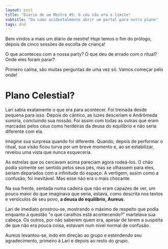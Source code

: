 ```yaml
---
layout: post
title: "Diário de um Mestre #5: O céu não era o limite"
subtitle: "Ou como acidentalmente abrir um portal para outro plano"
tags: dnd
---
```


Bem vindos a mais um diário de mestre! Hoje temos o fim do prólogo, depois de cinco sessões de escolta de criança!

O que aconteceu com a nossa party? O que deu de errado com o ritual? Onde eles foram parar?

Primeiro calma, são muitas perguntas de uma vez só. Vamos começar pelo onde!

# Plano Celestial?

Lari sabia exatamente o que era para acontecer. Foi treinada desde pequena para isso. Depois do cântico, as luzes desceriam e Andrômeda sumiria, concluindo sua missão. Foi assim com todas as outras que eram marcadas pelos céus como herdeiras da deusa do equilíbrio e não seria diferente com ela.

Imagine sua surpresa quando foi diferente. Quando, depois de performar o ritual, sua visão ficou turva por um breve momento e, ao se estabilizar, revelou uma vista que nunca esqueceria.

As estrelas que os cercavam acima pareciam agora rodeá-los. O chão podia somente ser sentido pelos seus pés, mas se olhassem para eles, seriam deparados com a infinitude do espaço. A vertigem, assim como a confusão, foi inevitável. Mas esse não era o mais chocante.

Na sua frente, sentada numa cadeira que não eram capazes de ver, um pouco maior do que imaginava que seria, estava, como descrita nos textos e versículos de seu povo, **a deusa do equilíbrio, Aureus**.

Lari de imediato prostrou-se, mostrando o máximo de respeito que podia enquanto a questão "o que caralhos está acontecendo?" martelava sua cabeça. Os outros, por não saberem quem era, apesar de terem a suspeita de que não era pouca coisa, estavam num nível normal de confusão.

Aureus levantou-se, indo em direção ao grupo e estendendo seu agradecimento, primeiro à Lari e depois ao resto do grupo.
